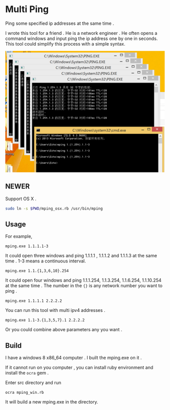 # Multi Ping

Ping some specified ip addresses at the same time .

I wrote this tool for a friend . He is a network engineer . He often opens a command windows and input ping the ip address one by one in seconds. This tool could simplify this process with a simple syntax.

![](readme.png)

## NEWER

Support OS X .

```bash
sudo ln -s $PWD/mping_osx.rb /usr/bin/mping
```

## Usage

For example,

```
mping.exe 1.1.1.1-3
```

It could open three windows and ping 1.1.1.1 , 1.1.1.2 and 1.1.1.3 at the same time . 1-3 means a continuous interval.

```
mping.exe 1.1.{1,3,6,10}.254
```

It could open four windows and ping 1.1.1.254, 1.1.3.254, 1.1.6.254, 1.1.10.254 at the same time . The number in the `{}` is any network number you want to ping .

```
mping.exe 1.1.1.1 2.2.2.2
```

You can run this tool with multi ipv4 addresses .

```
mping.exe 1.1-3.{1,3,5,7}.1 2.2.2.2
```

Or you could combine above parameters any you want .

## Build
I have a  windows 8 x86_64 computer . I built the mping.exe on it .

If it cannot run on you computer , you can install ruby environment
 and install the `ocra` gem .

Enter src directory and run

```
ocra mping_win.rb
```

It will build a new mping.exe in the directory.
